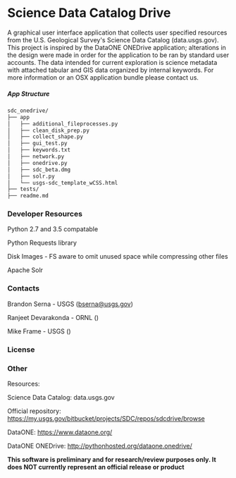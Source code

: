 # Science Data Catalog Drive

A graphical user interface application that collects user specified resources from the U.S. Geological Survey's Science Data Catalog (data.usgs.gov). This project is inspired by the DataONE ONEDrive application; alterations in the design were made in order for the application to be ran by standard user accounts. The data intended for current exploration is science metadata with attached tabular and GIS data organized by internal keywords. For more information or an OSX application bundle please contact us. 

##### App Structure

```sh
sdc_onedrive/
├── app
│   ├── additional_fileprocesses.py
│   ├── clean_disk_prep.py
│   ├── collect_shape.py
│   ├── gui_test.py
│   ├── keywords.txt
│   ├── network.py
│   ├── onedrive.py
│   ├── sdc_beta.dmg
│   ├── solr.py
│   └── usgs-sdc_template_wCSS.html
├── tests/
├── readme.md
```

### Developer Resources

Python 2.7 and 3.5 compatable

Python Requests library

Disk Images - FS aware to omit unused space while compressing other files

Apache Solr

### Contacts

Brandon Serna - USGS (bserna@usgs.gov)

Ranjeet Devarakonda - ORNL ()

Mike Frame - USGS ()

### License 

### Other 

Resources:

Science Data Catalog: data.usgs.gov

Official repository: https://my.usgs.gov/bitbucket/projects/SDC/repos/sdcdrive/browse

DataONE: https://www.dataone.org/

DataONE ONEDrive: http://pythonhosted.org/dataone.onedrive/

**This software is preliminary and for research/review purposes only. It does NOT currently represent an official release or product**